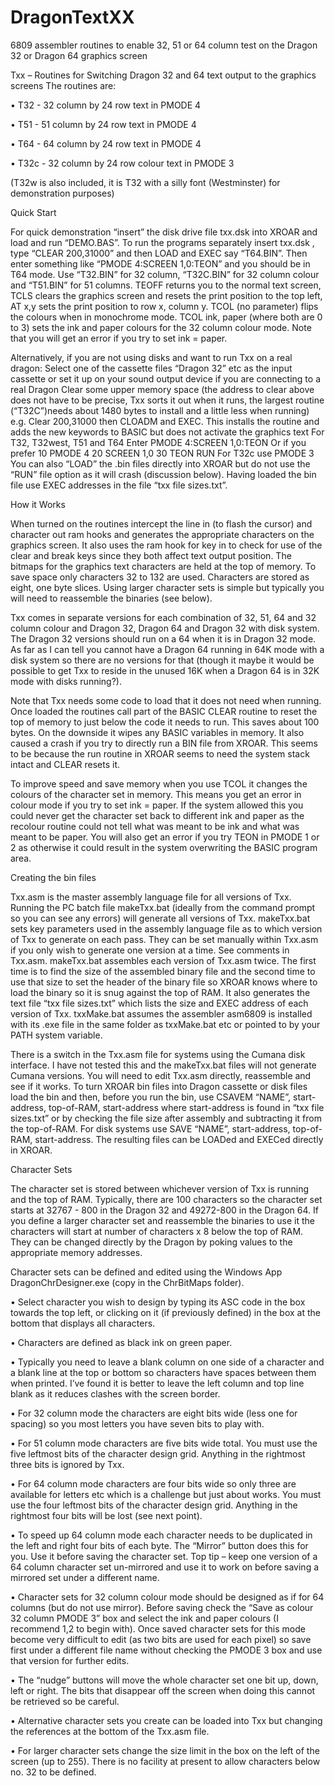# DragonTextXX
6809 assembler routines to enable 32, 51 or 64 column test on the Dragon 32 or Dragon 64 graphics screen

Txx – Routines for Switching Dragon 32 and 64 text output to the graphics screens
The routines are:

• T32 - 32 column by 24 row text in PMODE 4

• T51 - 51 column by 24 row text in PMODE 4

• T64 - 64 column by 24 row text in PMODE 4

• T32c - 32 column by 24 row colour text in PMODE 3

(T32w is also included, it is T32 with a silly font (Westminster) for demonstration purposes)

Quick Start

For quick demonstration “insert” the disk drive file txx.dsk into XROAR and load and run “DEMO.BAS”.
To run the programs separately insert txx.dsk , type “CLEAR 200,31000” and then LOAD and EXEC say “T64.BIN”. Then enter something like “PMODE 4:SCREEN 1,0:TEON” and you should be in T64 mode. Use “T32.BIN” for 32 column, “T32C.BIN” for 32 column colour and “T51.BIN” for 51 columns.
TEOFF returns you to the normal text screen, TCLS clears the graphics screen and resets the print position to the top left, AT x,y sets the print position to row x, column y. TCOL (no parameter) flips the colours when in monochrome mode. TCOL ink, paper (where both are 0 to 3) sets the ink and paper colours for the 32 column colour mode. Note that you will get an error if you try to set ink = paper.

Alternatively, if you are not using disks and want to run Txx on a real dragon:
Select one of the cassette files “Dragon 32” etc as the input cassette or set it up on your sound output device if you are connecting to a real Dragon
Clear some upper memory space (the address to clear above does not have to be precise, Txx sorts it out when it runs, the largest routine (“T32C”)needs about 1480 bytes to install and a little less when running)
e.g. Clear 200,31000
then CLOADM and EXEC.
This installs the routine and adds the new keywords to BASIC but does not activate the graphics text
For T32, T32west, T51 and T64
Enter PMODE 4:SCREEN 1,0:TEON
Or if you prefer
10 PMODE 4 20 SCREEN 1,0 30 TEON
RUN
For T32c use PMODE 3
You can also “LOAD” the .bin files directly into XROAR but do not use the “RUN” file option as it will crash (discussion below). Having loaded the bin file use EXEC addresses in the file “txx file sizes.txt”.

How it Works

When turned on the routines intercept the line in (to flash the cursor) and character out ram hooks and generates the appropriate characters on the graphics screen. It also uses the ram hook for key in to check for use of the clear and break keys since they both affect text output position.
The bitmaps for the graphics text characters are held at the top of memory. To save space only characters 32 to 132 are used. Characters are stored as eight, one byte slices. Using larger character sets is simple but typically you will need to reassemble the binaries (see below).

Txx comes in separate versions for each combination of 32, 51, 64 and 32 column colour and Dragon 32, Dragon 64 and Dragon 32 with disk system. The Dragon 32 versions should run on a 64 when it is in Dragon 32 mode. As far as I can tell you cannot have a Dragon 64 running in 64K mode with a disk system so there are no versions for that (though it maybe it would be possible to get Txx to reside in the unused 16K when a Dragon 64 is in 32K mode with disks running?).

Note that Txx needs some code to load that it does not need when running. Once loaded the routines call part of the BASIC CLEAR routine to reset the top of memory to just below the code it needs to run. This saves about 100 bytes. On the downside it wipes any BASIC variables in memory. It also caused a crash if you try to directly run a BIN file from XROAR. This seems to be because the run routine in XROAR seems to need the system stack intact and CLEAR resets it.

To improve speed and save memory when you use TCOL it changes the colours of the character set in memory. This means you get an error in colour mode if you try to set ink = paper. If the system allowed this you could never get the character set back to different ink and paper as the recolour routine could not tell what was meant to be ink and what was meant to be paper. You will also get an error if you try TEON in PMODE 1 or 2 as otherwise it could result in the system overwriting the BASIC program area.

Creating the bin files

Txx.asm is the master assembly language file for all versions of Txx. Running the PC batch file makeTxx.bat (ideally from the command prompt so you can see any errors) will generate all versions of Txx.
makeTxx.bat sets key parameters used in the assembly language file as to which version of Txx to generate on each pass. They can be set manually within Txx.asm if you only wish to generate one version at a time. See comments in Txx.asm.
makeTxx.bat assembles each version of Txx.asm twice. The first time is to find the size of the assembled binary file and the second time to use that size to set the header of the binary file so XROAR knows where to load the binary so it is snug against the top of RAM. It also generates the text file “txx file sizes.txt” which lists the size and EXEC address of each version of Txx.
txxMake.bat assumes the assembler asm6809 is installed with its .exe file in the same folder as txxMake.bat etc or pointed to by your PATH system variable.

There is a switch in the Txx.asm file for systems using the Cumana disk interface. I have not tested this and the makeTxx.bat files will not generate Cumana versions. You will need to edit Txx.asm directly, reassemble and see if it works.
To turn XROAR bin files into Dragon cassette or disk files load the bin and then, before you run the bin, use CSAVEM “NAME”, start-address, top-of-RAM, start-address where start-address is found in “txx file sizes.txt” or by checking the file size after assembly and subtracting it from the top-of-RAM. For disk systems use SAVE “NAME”, start-address, top-of-RAM, start-address. The resulting files can be LOADed and EXECed directly in XROAR.

Character Sets

The character set is stored between whichever version of Txx is running and the top of RAM. Typically, there are 100 characters so the character set starts at 32767 - 800 in the Dragon 32 and 49272-800 in the Dragon 64. If you define a larger character set and reassemble the binaries to use it the characters will start at number of characters x 8 below the top of RAM. They can be changed directly by the Dragon by poking values to the appropriate memory addresses.

Character sets can be defined and edited using the Windows App DragonChrDesigner.exe (copy in the ChrBitMaps folder).

• Select character you wish to design by typing its ASC code in the box towards the top left, or clicking on it (if previously defined) in the box at the bottom that displays all characters.

• Characters are defined as black ink on green paper.

• Typically you need to leave a blank column on one side of a character and a blank line at the top or bottom so characters have spaces between them when printed. I’ve found it is better to leave the left column and top line blank as it reduces clashes with the screen border.

• For 32 column mode the characters are eight bits wide (less one for spacing) so you most letters you have seven bits to play with.

• For 51 column mode characters are five bits wide total. You must use the five leftmost bits of the character design grid. Anything in the rightmost three bits is ignored by Txx.

• For 64 column mode characters are four bits wide so only three are available for letters etc which is a challenge but just about works. You must use the four leftmost bits of the character design grid. Anything in the rightmost four bits will be lost (see next point).

• To speed up 64 column mode each character needs to be duplicated in the left and right four bits of each byte. The “Mirror” button does this for you. Use it before saving the character set. Top tip – keep one version of a 64 column character set un-mirrored and use it to work on before saving a mirrored set under a different name.

• Character sets for 32 column colour mode should be designed as if for 64 columns (but do not use mirror). Before saving check the “Save as colour 32 column PMODE 3” box and select the ink and paper colours (I recommend 1,2 to begin with). Once saved character sets for this mode become very difficult to edit (as two bits are used for each pixel) so save first under a different file name without checking the PMODE 3 box and use that version for further edits.

• The “nudge” buttons will move the whole character set one bit up, down, left or right. The bits that disappear off the screen when doing this cannot be retrieved so be careful.

• Alternative character sets you create can be loaded into Txx but changing the references at the bottom of the Txx.asm file.

• For larger character sets change the size limit in the box on the left of the screen (up to 255). There is no facility at present to allow characters below no. 32 to be defined.
